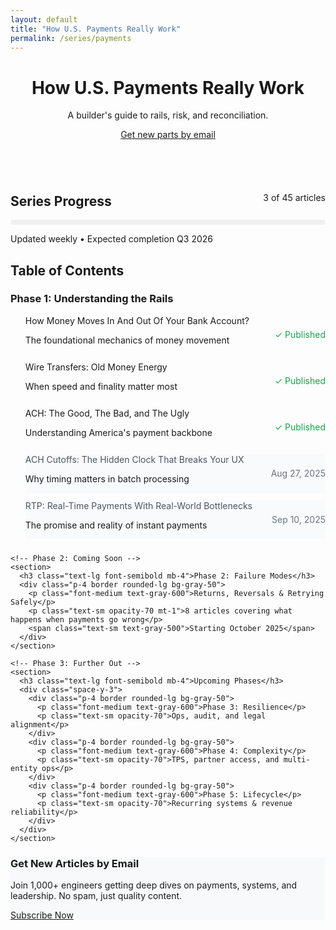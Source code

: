 ```yaml
---
layout: default
title: "How U.S. Payments Really Work"
permalink: /series/payments
---
```


<div class="mx-auto max-w-3xl">
  <header class="space-y-3 mb-8">
    <h1 class="text-4xl font-bold">How U.S. Payments Really Work</h1>
    <p class="text-lg opacity-80">A builder's guide to rails, risk, and reconciliation.</p>
    <a class="btn-primary" href="/subscribe">Get new parts by email</a>
  </header>

  <!-- Series Progress -->
  <div class="card mb-8">
    <div class="flex justify-between items-center mb-4">
      <h2 class="text-xl font-semibold">Series Progress</h2>
      <span class="text-sm opacity-60">3 of 45 articles</span>
    </div>
    <div style="background: #f0f0f0; height: 8px; border-radius: 4px; overflow: hidden;">
      <div style="background: var(--accent); height: 100%; width: 7%; border-radius: 4px;"></div>
    </div>
    <p class="text-sm opacity-60 mt-2">Updated weekly • Expected completion Q3 2026</p>
  </div>

  <!-- Table of Contents -->
  <h2 class="text-2xl font-semibold mb-6">Table of Contents</h2>
  
  <div class="space-y-6">
    <!-- Phase 1: Published Articles -->
    <section>
      <h3 class="text-lg font-semibold mb-4">Phase 1: Understanding the Rails</h3>
      <ol class="space-y-3">
        <li class="flex justify-between items-center p-4 border rounded-lg">
          <div>
            <a href="/fintech/payments/2025/08/13/money-flow-bank-account.html" class="font-medium text-accent">How Money Moves In And Out Of Your Bank Account?</a>
            <p class="text-sm opacity-70 mt-1">The foundational mechanics of money movement</p>
          </div>
          <span class="text-sm text-green-600 font-medium">✓ Published</span>
        </li>
        <li class="flex justify-between items-center p-4 border rounded-lg">
          <div>
            <a href="/fintech/payments/2025/08/14/wire-transfers-explained.html" class="font-medium text-accent">Wire Transfers: Old Money Energy</a>
            <p class="text-sm opacity-70 mt-1">When speed and finality matter most</p>
          </div>
          <span class="text-sm text-green-600 font-medium">✓ Published</span>
        </li>
        <li class="flex justify-between items-center p-4 border rounded-lg">
          <div>
            <a href="/fintech/payments/2025/08/20/ach-good-bad-ugly.html" class="font-medium text-accent">ACH: The Good, The Bad, and The Ugly</a>
            <p class="text-sm opacity-70 mt-1">Understanding America's payment backbone</p>
          </div>
          <span class="text-sm text-green-600 font-medium">✓ Published</span>
        </li>
        <li class="flex justify-between items-center p-4 border rounded-lg bg-gray-50">
          <div>
            <span class="font-medium text-gray-600">ACH Cutoffs: The Hidden Clock That Breaks Your UX</span>
            <p class="text-sm opacity-70 mt-1">Why timing matters in batch processing</p>
          </div>
          <span class="text-sm text-gray-500">Aug 27, 2025</span>
        </li>
        <li class="flex justify-between items-center p-4 border rounded-lg bg-gray-50">
          <div>
            <span class="font-medium text-gray-600">RTP: Real-Time Payments With Real-World Bottlenecks</span>
            <p class="text-sm opacity-70 mt-1">The promise and reality of instant payments</p>
          </div>
          <span class="text-sm text-gray-500">Sep 10, 2025</span>
        </li>
      </ol>
    </section>

    <!-- Phase 2: Coming Soon -->
    <section>
      <h3 class="text-lg font-semibold mb-4">Phase 2: Failure Modes</h3>
      <div class="p-4 border rounded-lg bg-gray-50">
        <p class="font-medium text-gray-600">Returns, Reversals & Retrying Safely</p>
        <p class="text-sm opacity-70 mt-1">8 articles covering what happens when payments go wrong</p>
        <span class="text-sm text-gray-500">Starting October 2025</span>
      </div>
    </section>

    <!-- Phase 3: Further Out -->
    <section>
      <h3 class="text-lg font-semibold mb-4">Upcoming Phases</h3>
      <div class="space-y-3">
        <div class="p-4 border rounded-lg bg-gray-50">
          <p class="font-medium text-gray-600">Phase 3: Resilience</p>
          <p class="text-sm opacity-70">Ops, audit, and legal alignment</p>
        </div>
        <div class="p-4 border rounded-lg bg-gray-50">
          <p class="font-medium text-gray-600">Phase 4: Complexity</p>
          <p class="text-sm opacity-70">TPS, partner access, and multi-entity ops</p>
        </div>
        <div class="p-4 border rounded-lg bg-gray-50">
          <p class="font-medium text-gray-600">Phase 5: Lifecycle</p>
          <p class="text-sm opacity-70">Recurring systems & revenue reliability</p>
        </div>
      </div>
    </section>
  </div>

  <!-- Subscribe Box -->
  <div class="card mt-8" style="background: #f8f9fa; border: 2px solid var(--accent);">
    <h3 class="text-lg font-semibold mb-3">Get New Articles by Email</h3>
    <p class="opacity-80 mb-4">Join 1,000+ engineers getting deep dives on payments, systems, and leadership. No spam, just quality content.</p>
    <a class="btn-primary" href="/subscribe">Subscribe Now</a>
  </div>
</div>

<style>
.space-y-3 > * + * {
  margin-top: 12px;
}

.space-y-6 > * + * {
  margin-top: 24px;
}

.text-accent {
  color: var(--accent);
  text-decoration: none;
}

.text-accent:hover {
  text-decoration: underline;
}

.text-green-600 {
  color: #16a34a;
}

.text-gray-600 {
  color: #4b5563;
}

.text-gray-500 {
  color: #6b7280;
}

.bg-gray-50 {
  background-color: #f9fafb;
}

.flex {
  display: flex;
}

.justify-between {
  justify-content: space-between;
}

.items-center {
  align-items: center;
}

@media (max-width: 640px) {
  .flex {
    flex-direction: column;
    align-items: flex-start;
    gap: 8px;
  }
  
  .justify-between {
    justify-content: flex-start;
  }
}
</style>

